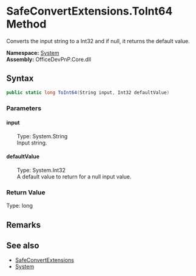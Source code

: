 # SafeConvertExtensions.ToInt64 Method  
 Converts the input string to a Int32 and if null, it returns the default value.   

**Namespace:** [System](System.md)  
**Assembly:** OfficeDevPnP.Core.dll  
## Syntax
```C#
public static long ToInt64(String input, Int32 defaultValue)
```
### Parameters
#### input  
&emsp;&emsp;Type: System.String  
&emsp;&emsp;Input string.  

  

#### defaultValue  
&emsp;&emsp;Type: System.Int32  
&emsp;&emsp;A default value to return for a null input value.  

  

### Return Value
Type: long  

## Remarks
  
## See also
- [SafeConvertExtensions](System.SafeConvertExtensions.md) 
- [System](System.md) 
